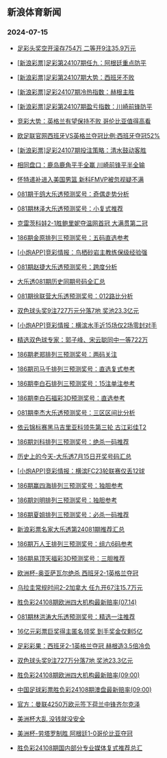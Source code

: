 ## 新浪体育新闻 
### 2024-07-15

+ [足彩头奖空开滚存754万 二等开9注35.9万元](https://sports.sina.com.cn/l/2024-07-14/doc-incczzse9180895.shtml)

+ [[新浪彩票]足彩第24107期任九：阿根廷重点防平](https://sports.sina.com.cn/l/2024-07-14/doc-incczzsk3354449.shtml)

+ [[新浪彩票]足彩第24107期大势：西班牙不败](https://sports.sina.com.cn/l/2024-07-14/doc-incczzsc3022042.shtml)

+ [[新浪彩票]足彩24107期冷热指数：赫根主胜](https://sports.sina.com.cn/l/2024-07-14/doc-inceanfx2830998.shtml)

+ [[新浪彩票]足彩第24107期盈亏指数：川崎前锋防平](https://sports.sina.com.cn/l/2024-07-14/doc-incczzsc3025502.shtml)

+ [竞彩大势：英格兰有望保持不败 哥伦比亚值得高看](https://sports.sina.com.cn/l/2024-07-14/doc-incczzsc3026272.shtml)

+ [欧足联官网西班牙VS英格兰夺冠比例:西班牙夺冠52%](https://sports.sina.com.cn/l/2024-07-14/doc-inccwkrt7734302.shtml)

+ [[新浪彩票]足彩24107期投注策略：清水鼓动客胜](https://sports.sina.com.cn/l/2024-07-14/doc-incczzse9183265.shtml)

+ [相同盘口：鹿岛鹿角平手全赢 川崎前锋平半全输](https://sports.sina.com.cn/l/2024-07-14/doc-inceanha5747859.shtml)

+ [怀特递补进入美国男篮 新科FMVP被忽视疑不满](https://sports.sina.com.cn/basketball/nba/2024-07-14/doc-inceasqa3089693.shtml)

+ [081期于鸽大乐透预测奖号：奇偶走势分析](https://sports.sina.com.cn/l/2024-07-14/doc-inceasqa3117647.shtml)

+ [081期林泽大乐透预测奖号：小复式推荐](https://sports.sina.com.cn/l/2024-07-14/doc-inceaspv2786282.shtml)

+ [克雷茨科娃2-1胜鲍里妮夺温网首冠 大满贯第二冠](https://sports.sina.com.cn/tennis/wta/2024-07-14/doc-incczzsh5964503.shtml)

+ [186期金原排列三预测奖号：五码直选参考](https://sports.sina.com.cn/l/2024-07-14/doc-inceasqa3114345.shtml)

+ [[小炮APP]竞彩情报：鸟栖砂岩主教练保级经验强](https://sports.sina.com.cn/l/2024-07-14/doc-inceaspy5684957.shtml)

+ [081期赵捷大乐透预测奖号：跨度分析](https://sports.sina.com.cn/l/2024-07-14/doc-inceaspw8920379.shtml)

+ [大乐透081期历史同期号码全汇总](https://sports.sina.com.cn/l/2024-07-14/doc-inceawvz9768755.shtml)

+ [081期徐联营大乐透预测奖号：012路比分析](https://sports.sina.com.cn/l/2024-07-14/doc-inceaspy5697425.shtml)

+ [双色球头奖9注727万元分落7地 奖池23.3亿元](https://sports.sina.com.cn/l/2024-07-14/doc-incecimz2511468.shtml)

+ [[小炮APP]竞彩情报：横滨水手近15场仅2场零封对手](https://sports.sina.com.cn/l/2024-07-14/doc-inceaspy5685398.shtml)

+ [精选双色球专家：郭子峰、宋云聪同中一等722万](https://sports.sina.com.cn/l/2024-07-14/doc-inceaspv2749548.shtml)

+ [186期老郑排列三预测奖号：两码关注](https://sports.sina.com.cn/l/2024-07-14/doc-inceaspw8916518.shtml)

+ [186期司马千排列三预测奖号：直选复式参考](https://sports.sina.com.cn/l/2024-07-14/doc-inceasqa3113073.shtml)

+ [186期李白石排列三预测奖号：15注单注参考](https://sports.sina.com.cn/l/2024-07-14/doc-inceaspy5693232.shtml)

+ [186期李白石福彩3D预测奖号：直选参考](https://sports.sina.com.cn/l/2024-07-14/doc-inceasqa3112259.shtml)

+ [081期李杰大乐透预测奖号：三区区间比分析](https://sports.sina.com.cn/l/2024-07-14/doc-inceaspy5696910.shtml)

+ [依云锦标赛黑马吉里亚科领先第三轮 古江彩佳T2](https://sports.sina.com.cn/golf/lpga/2024-07-14/doc-incczvkk6069590.shtml)

+ [186期刘科排列三预测奖号：绝杀一码推荐](https://sports.sina.com.cn/l/2024-07-14/doc-inceaspw8915959.shtml)

+ [历史上的今天-大乐透7月15日开奖号码汇总](https://sports.sina.com.cn/l/2024-07-14/doc-inceawvz9770282.shtml)

+ [[小炮APP]竞彩情报：横滨FC23轮联赛仅丢12球](https://sports.sina.com.cn/l/2024-07-14/doc-inceaspw8907403.shtml)

+ [186期赢四海排列三预测奖号：独胆参考](https://sports.sina.com.cn/l/2024-07-14/doc-inceaspv2780914.shtml)

+ [186期刘明排列三预测奖号：独胆参考](https://sports.sina.com.cn/l/2024-07-14/doc-inceasqa3113524.shtml)

+ [186期夏姐排列三预测奖号：必杀一码推荐](https://sports.sina.com.cn/l/2024-07-14/doc-inceasqa3112715.shtml)

+ [新浪彩票名家大乐透第24081期推荐汇总](https://sports.sina.com.cn/l/2024-07-14/doc-inceawvu8794590.shtml)

+ [186期万人王排列三预测奖号：组六6码参考](https://sports.sina.com.cn/l/2024-07-14/doc-inceasqa3112903.shtml)

+ [186期易顶天福彩3D预测奖号：三胆推荐](https://sports.sina.com.cn/l/2024-07-14/doc-inceaspv2780131.shtml)

+ [欧洲杯-奥亚萨瓦尔绝杀 西班牙2-1英格兰夺冠](https://sports.sina.com.cn/g/pl/2024-07-15/doc-inceeerm9253255.shtml)

+ [乌拉圭常规时间2-2加拿大 任九开67注15.7万元](https://sports.sina.com.cn/l/2024-07-14/doc-inceaspw8911778.shtml)

+ [胜负彩24108期欧洲四大机构最新赔率(07.14)](https://sports.sina.com.cn/l/2024-07-14/doc-inceanhe3181970.shtml)

+ [081期林洪涛大乐透预测奖号：精选一注推荐](https://sports.sina.com.cn/l/2024-07-14/doc-inceaspv2786133.shtml)

+ [16亿元彩票巨奖得主匿名领奖 到手奖金仅剩5亿](https://sports.sina.com.cn/l/2024-07-15/doc-inceekxm5192509.shtml)

+ [足彩彩果：西班牙2-1英格兰夺冠 赫根造3.5倍冷负](https://sports.sina.com.cn/l/2024-07-14/doc-incecpts2740952.shtml)

+ [双色球头奖9注727万分落7地 奖池23.3亿元](https://sports.sina.com.cn/l/2024-07-14/doc-incecimz2511468.shtml)

+ [胜负彩24108期欧洲四大机构最新赔率(09:00)](https://sports.sina.com.cn/l/2024-07-14/doc-inceanhe3181970.shtml)

+ [中国足球彩票胜负彩24108期澳盘最新赔率(09:00)](https://sports.sina.com.cn/l/2024-07-14/doc-inceanhe3175453.shtml)

+ [官方：曼联4250万欧元签下荷兰中锋齐尔克泽](https://sports.sina.com.cn/g/pl/2024-07-15/doc-inceerfe2284867.shtml)

+ [美洲杯大乱 没钱就没安全](https://sports.sina.com.cn/g/pl/2024-07-15/doc-inceerfi5142595.shtml)

+ [美洲杯-劳塔罗制胜 阿根廷1-0哥伦比亚夺冠](https://sports.sina.com.cn/g/pl/2024-07-15/doc-inceevpi1811895.shtml)

+ [胜负彩24108期国内部分专业媒体复式推荐总汇](https://sports.sina.com.cn/l/2024-07-15/doc-inceerfe2287289.shtml)

